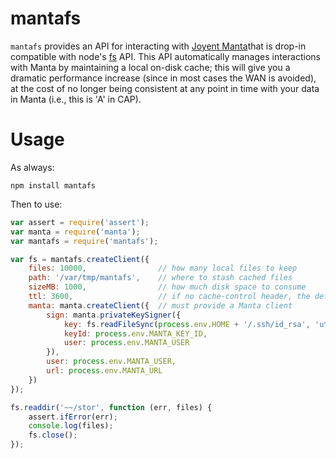# mantafs

`mantafs` provides an API for interacting with
[Joyent Manta](http://www.joyent.com/products/manta)that is drop-in compatible
with node's [fs](http://nodejs.org/api/fs.html) API.  This API automatically
manages interactions with Manta by maintaining a local on-disk cache; this will
give you a dramatic performance increase (since in most cases the WAN is
avoided), at the cost of no longer being consistent at any point in time with
your data in Manta (i.e., this is 'A' in CAP).

# Usage

As always:

    npm install mantafs

Then to use:

```javascript
var assert = require('assert');
var manta = require('manta');
var mantafs = require('mantafs');

var fs = mantafs.createClient({
    files: 10000,                // how many local files to keep
    path: '/var/tmp/mantafs',    // where to stash cached files
    sizeMB: 1000,                // how much disk space to consume
    ttl: 3600,                   // if no cache-control header, the default TTL
    manta: manta.createClient({  // must provide a Manta client
        sign: manta.privateKeySigner({
            key: fs.readFileSync(process.env.HOME + '/.ssh/id_rsa', 'utf8'),
            keyId: process.env.MANTA_KEY_ID,
            user: process.env.MANTA_USER
        }),
        user: process.env.MANTA_USER,
        url: process.env.MANTA_URL
    })
});

fs.readdir('~~/stor', function (err, files) {
    assert.ifError(err);
    console.log(files);
    fs.close();
});

```
